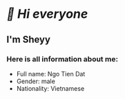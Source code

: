 # *👋 Hi everyone*

## I'm Sheyy

### Here is all information about me:

- Full name: Ngo Tien Dat
- Gender: male
- Nationality: Vietnamese
